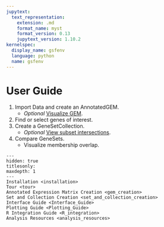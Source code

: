 ```yaml
---
jupytext:
  text_representation:
    extension: .md
    format_name: myst
    format_version: 0.13
    jupytext_version: 1.10.2
kernelspec:
  display_name: gsfenv
  language: python
  name: gsfenv
---
```


# User Guide

1. Import Data and create an AnnotatedGEM.
    + *Optional* [Visualize GEM](../reference_examples/plot_gallery/GEM_Rasters).
2. Find or select genes of interest.
3. Create a GeneSetCollection.
    + *Optional* [View subset intersections](../reference_examples/plot_gallery/GeneSet_Overlap_Heatmaps). 
4. Compare GeneSets.
    + Visualize membership overlap.


```{toctree}
---
hidden: true
titlesonly:
maxdepth: 1
---
Installation <installation>
Tour <tour>
Annotated Expression Matrix Creation <gem_creation>
Set and Collection Creation <set_and_collection_creation>
Interface Guide <Interface_Guide>
Plotting Guide <Plotting_Guide>
R Integration Guide <R_integration>
Analysis Resources <analysis_resources>
```
